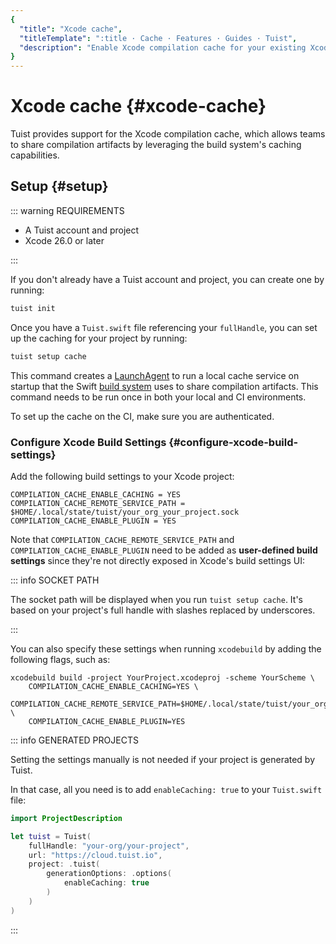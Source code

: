 ```yaml
---
{
  "title": "Xcode cache",
  "titleTemplate": ":title · Cache · Features · Guides · Tuist",
  "description": "Enable Xcode compilation cache for your existing Xcode projects to improve build times both locally and on the CI."
}
---
```

# Xcode cache {#xcode-cache}

Tuist provides support for the Xcode compilation cache, which allows teams to share compilation artifacts by leveraging the build system's caching capabilities.

## Setup {#setup}

::: warning REQUIREMENTS
<!-- -->
- A <LocalizedLink href="/guides/server/accounts-and-projects">Tuist account and project</LocalizedLink>
- Xcode 26.0 or later
<!-- -->
:::

If you don't already have a Tuist account and project, you can create one by running:

```bash
tuist init
```

Once you have a `Tuist.swift` file referencing your `fullHandle`, you can set up the caching for your project by running:

```bash
tuist setup cache
```

This command creates a [LaunchAgent](https://developer.apple.com/library/archive/documentation/MacOSX/Conceptual/BPSystemStartup/Chapters/CreatingLaunchdJobs.html) to run a local cache service on startup that the Swift [build system](https://github.com/swiftlang/swift-build) uses to share compilation artifacts. This command needs to be run once in both your local and CI environments.

To set up the cache on the CI, make sure you are <LocalizedLink href="/guides/integrations/continuous-integration#authentication">authenticated</LocalizedLink>.

### Configure Xcode Build Settings {#configure-xcode-build-settings}

Add the following build settings to your Xcode project:

```
COMPILATION_CACHE_ENABLE_CACHING = YES
COMPILATION_CACHE_REMOTE_SERVICE_PATH = $HOME/.local/state/tuist/your_org_your_project.sock
COMPILATION_CACHE_ENABLE_PLUGIN = YES
```

Note that `COMPILATION_CACHE_REMOTE_SERVICE_PATH` and `COMPILATION_CACHE_ENABLE_PLUGIN` need to be added as **user-defined build settings** since they're not directly exposed in Xcode's build settings UI:

::: info SOCKET PATH
<!-- -->
The socket path will be displayed when you run `tuist setup cache`. It's based on your project's full handle with slashes replaced by underscores.
<!-- -->
:::

You can also specify these settings when running `xcodebuild` by adding the following flags, such as:

```
xcodebuild build -project YourProject.xcodeproj -scheme YourScheme \
    COMPILATION_CACHE_ENABLE_CACHING=YES \
    COMPILATION_CACHE_REMOTE_SERVICE_PATH=$HOME/.local/state/tuist/your_org_your_project.sock \
    COMPILATION_CACHE_ENABLE_PLUGIN=YES
```

::: info GENERATED PROJECTS
<!-- -->
Setting the settings manually is not needed if your project is generated by Tuist.

In that case, all you need is to add `enableCaching: true` to your `Tuist.swift` file:
```swift
import ProjectDescription

let tuist = Tuist(
    fullHandle: "your-org/your-project",
    url: "https://cloud.tuist.io",
    project: .tuist(
        generationOptions: .options(
            enableCaching: true
        )
    )
)
```
<!-- -->
:::
